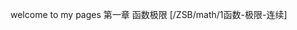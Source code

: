 welcome to my pages
第一章 函数极限
[/ZSB/math/1函数-极限-连续]



[第一章 ]:/math/Chapter1/
[第一章]:/math/Chapter1
[pdf]:./ZSB/math/Chapter1/README.pdf

